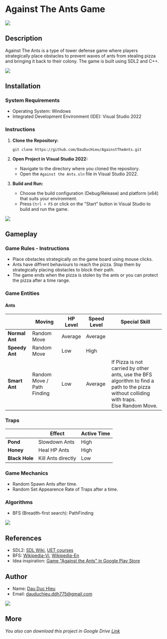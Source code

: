 # Against The Ants Game

<img src="https://user-images.githubusercontent.com/73097560/115834477-dbab4500-a447-11eb-908a-139a6edaec5c.gif">

## Description
Against The Ants is a type of tower defense game where players strategically place obstacles to prevent waves of ants from stealing pizza and bringing it back to their colony. The game is built using SDL2 and C++.

<img src="https://user-images.githubusercontent.com/73097560/115834477-dbab4500-a447-11eb-908a-139a6edaec5c.gif">

## Installation

### System Requirements
- Operating System: Windows
- Integrated Development Environment (IDE): Visual Studio 2022

### Instructions
1. **Clone the Repository:**
   ```
   git clone https://github.com/DauDucHieu/AgainstTheAnts.git
   ```

2. **Open Project in Visual Studio 2022:**
   - Navigate to the directory where you cloned the repository.
   - Open the `Against the Ants.sln` file in Visual Studio 2022.

3. **Build and Run:**
   - Choose the build configuration (Debug/Release) and platform (x64) that suits your environment.
   - Press `Ctrl + F5` or click on the "Start" button in Visual Studio to build and run the game.

<img src="https://user-images.githubusercontent.com/73097560/115834477-dbab4500-a447-11eb-908a-139a6edaec5c.gif">

## Gameplay

### Game Rules - Instructions
- Place obstacles strategically on the game board using mouse clicks.
- Ants have diffrent behaviours to reach the pizza. Stop them by strategically placing obstacles to block their path.
- The game ends when the pizza is stolen by the ants or you can protect the pizza after a time range.

### Game Entities
#### Ants
|               | ****Moving****             | ****HP Level**** |****Speed Level**** | ****Special Skill**** |
|---------------|----------------------------|------------------|--------------------| ----------------------| 
| **Normal Ant**| Random Move                | Average          | Average            |                       |
| **Speedy Ant**| Random Move                | Low              | High               |                       |
| **Smart Ant** | Random Move / Path Finding | Low              | Average            | If Pizza is not carried by other ants, use the BFS algorithm to find a path to the pizza without colliding with traps. <br>Else Random Move. |
### Traps
|               |   Effect           | Active Time|
|---------------|--------------------|------------|
| **Pond**      | Slowdown Ants      | High       |
| **Honey**     | Heal HP Ants       | High       |
| **Black Hole**| Kill Ants directly | Low        |

### Game Mechanics
- Random Spawn Ants after time.
- Random Set Appearence Rate of Traps after a time.

### Algorithms
- BFS (Breadth-first search): PathFinding

<img src="https://user-images.githubusercontent.com/73097560/115834477-dbab4500-a447-11eb-908a-139a6edaec5c.gif">

## References
- SDL2: [SDL Wiki](https://wiki.libsdl.org/SDL2/Tutorials), [UET courses](https://courses.uet.vnu.edu.vn/pluginfile.php/384113/mod_resource/content/1/Lec07-08-SDL.pdf)
- BFS: [Wikipedia-Vi](https://vi.wikipedia.org/wiki/T%C3%ACm_ki%E1%BA%BFm_theo_chi%E1%BB%81u_r%E1%BB%99ng), [Wikipedia-En](https://en.wikipedia.org/wiki/Breadth-first_search)
- Idea inspiration: [Game "Against the Ants" in Google Play Store](https://play.google.com/store/apps/details?id=com.themaniacs.againsttheants&hl=vi&gl=US)

## Author
- Name: [Dau Duc Hieu](https://github.com/DauDucHieu)
- Email: dauduchieu.ddh775@gmail.com

<img src="https://user-images.githubusercontent.com/73097560/115834477-dbab4500-a447-11eb-908a-139a6edaec5c.gif">

## More
*You also can download this project in Google Drive [Link](https://drive.google.com/file/d/1A6TAlfIlRj7oRSwX45rOxVCk-K27auVD/view?usp=sharing)*
